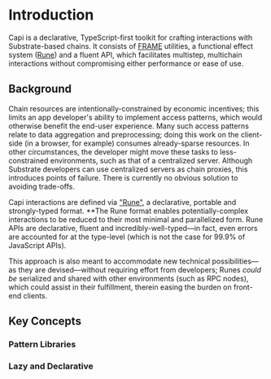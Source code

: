 # Introduction

<!-- dinodoc fragment.start docs/_fragments/description -->

Capi is a declarative, TypeScript-first toolkit for crafting interactions with Substrate-based chains. It consists of [FRAME](https://docs.substrate.io/reference/glossary/#frame) utilities, a functional effect system ([Rune](/rune)) and a fluent API, which facilitates multistep, multichain interactions without compromising either performance or ease of use.

<!-- dinodoc fragment.end -->

## Background

Chain resources are intentionally-constrained by economic incentives; this limits an app developer's ability to implement access patterns, which would otherwise benefit the end-user experience. Many such access patterns relate to data aggregation and preprocessing; doing this work on the client-side (in a browser, for example) consumes already-sparse resources. In other circumstances, the developer might move these tasks to less-constrained environments, such as that of a centralized server. Although Substrate developers can use centralized servers as chain proxies, this introduces points of failure. There is currently no obvious solution to avoiding trade-offs.

Capi interactions are defined via ["Rune"](/docs/rune%3F/Readme.md), a declarative, portable and strongly-typed format. **The Rune format enables potentially-complex interactions to be reduced to their most minimal and parallelized form. Rune APIs are declarative, fluent and incredibly-well-typed––in fact, even errors are accounted for at the type-level (which is not the case for 99.9% of JavaScript APIs).

This approach is also meant to accommodate new technical possibilities––as they are devised––without requiring effort from developers; Runes _could be_ serialized and shared with other environments (such as RPC nodes), which could assist in their fulfillment, therein easing the burden on front-end clients.

## Key Concepts

### Pattern Libraries

### Lazy and Declarative
